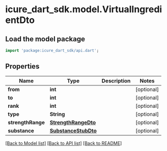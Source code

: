 # icure_dart_sdk.model.VirtualIngredientDto

## Load the model package
```dart
import 'package:icure_dart_sdk/api.dart';
```

## Properties
Name | Type | Description | Notes
------------ | ------------- | ------------- | -------------
**from** | **int** |  | [optional]
**to** | **int** |  | [optional]
**rank** | **int** |  | [optional]
**type** | **String** |  | [optional]
**strengthRange** | [**StrengthRangeDto**](StrengthRangeDto.md) |  | [optional]
**substance** | [**SubstanceStubDto**](SubstanceStubDto.md) |  | [optional]

[[Back to Model list]](../README.md#documentation-for-models) [[Back to API list]](../README.md#documentation-for-api-endpoints) [[Back to README]](../README.md)
